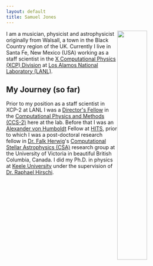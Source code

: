 ```yaml
---
layout: default
title: Samuel Jones
---
```


<img style="float: right" src="../content/sam_gtr_small.jpeg" height="40%" width="40%">

I am a musician, physicist and astrophysicist originally from Walsall, a town
in the Black Country region of the UK. Currently I live in Santa
Fe, New Mexico (USA) working as a staff scientist in the [X
Computational Physics (XCP)
Division](https://www.lanl.gov/org/padwp/adx/computational-physics/index.php)
at [Los Alamos National Laboratory (LANL)](http://www.lanl.gov/).

My Journey (so far)
---

Prior to my position as a staff scientist in XCP-2 at LANL I was a [Director's
Fellow](http://www.lanl.gov/careers/career-options/postdoctoral-research/postdoc-program/postdoc-appointment-types.php)
in the [Computational Physics and Methods
(CCS-2)](http://www.lanl.gov/org/padste/adtsc/computer-computational-statistical-sciences/computational-physics-methods/index.php)
here at the lab. Before that I was an [Alexander von
Humboldt](http://www.humboldt-foundation.de/web/home.html) Fellow at
[HITS](www.h-its.org), prior to which I was a post-doctoral research fellow in
[Dr. Falk Herwig](www.astro.uvic.ca/~fherwig)'s [Computational Stellar
Astrophysics (CSA)](http://csa.phys.uvic.ca) research group at the University
of Victoria in beautiful British Columbia, Canada.  I did my Ph.D. in physics
at [Keele University](http://www.keele.ac.uk/) under the supervision of [Dr.
Raphael Hirschi](http://www.astro.keele.ac.uk/~hirschi).

